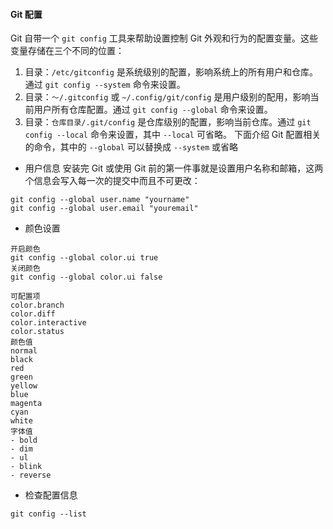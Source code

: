 #### Git 配置
Git 自带一个 `git config` 工具来帮助设置控制 Git 外观和行为的配置变量。这些变量存储在三个不同的位置：
1. 目录：`/etc/gitconfig` 是系统级别的配置，影响系统上的所有用户和仓库。通过 `git config --system` 命令来设置。
2. 目录：`～/.gitconfig` 或 `~/.config/git/config` 是用户级别的配用，影响当前用户所有仓库配置。通过 `git config --global` 命令来设置。
3. 目录：`仓库目录/.git/config` 是仓库级别的配置，影响当前仓库。通过 `git config --local` 命令来设置，其中 `--local` 可省略。
下面介绍 Git 配置相关的命令，其中的 `--global` 可以替换成 `--system` 或省略
- 用户信息
安装完 Git 或使用 Git 前的第一件事就是设置用户名称和邮箱，这两个信息会写入每一次的提交中而且不可更改：
```
git config --global user.name "yourname"
git config --global user.email "youremail"
```
- 颜色设置
```
开启颜色
git config --global color.ui true
关闭颜色
git config --global color.ui false

可配置项
color.branch
color.diff
color.interactive
color.status
颜色值
normal
black
red
green
yellow
blue
magenta
cyan
white
字体值
- bold
- dim
- ul
- blink
- reverse 
```
- 检查配置信息
```
git config --list
```
